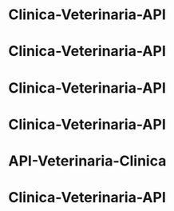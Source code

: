 # Clinica-Veterinaria-API
# Clinica-Veterinaria-API
# Clinica-Veterinaria-API
# Clinica-Veterinaria-API
# API-Veterinaria-Clinica
# Clinica-Veterinaria-API

